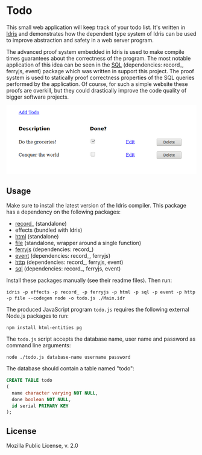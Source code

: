 Todo
============================

This small web application will keep track of your todo list. It's written in [Idris](https://www.idris-lang.org/) and demonstrates how the dependent type system of Idris can be used to improve abstraction and safety in a web server program.

The advanced proof system embedded in Idris is used to make compile times guarantees about the correctness of the program. The most notable application of this idea can be seen in the [SQL](https://github.com/leon-vv/Sql) (dependencies: record\_, ferryjs, event) package which was written in support this project. The proof system is used to statically proof correctness properties of the SQL queries performed by the application. Of course, for such a simple website these proofs are overkill, but they could drastically improve the code quality of bigger software projects.

![Screenshot of the application](https://raw.githubusercontent.com/leon-vv/todo/master/screenshot.png)

Usage
-----------------------------
Make sure to install the latest version of the Idris compiler. This package has a dependency on the following packages:

* [record\_](https://github.com/leon-vv/Record) (standalone)
* effects (bundled with Idris)
* [html](https://github.com/leon-vv/Html) (standalone)
* [file](https://github.com/leon-vv/File) (standalone, wrapper around a single function)
* [ferryjs](https://github.com/leon-vv/FerryJS) (dependencies: record\_)
* [event](https://github.com/leon-vv/Event) (dependencies: record\_, ferryjs)
* [http](https://github.com/leon-vv/Http) (dependencies: record\_, ferryjs, event)
* [sql](https://github.com/leon-vv/Sql) (dependencies: record\_, ferryjs, event)

Install these packages manually (see their readme files). Then run:

```
idris -p effects -p record_ -p ferryjs -p html -p sql -p event -p http -p file --codegen node -o todo.js ./Main.idr
```

The produced JavaScript program `todo.js` requires the following external Node.js packages to run:
```
npm install html-entities pg
```

The `todo.js` script accepts the database name, user name and password as command line arguments:

```
node ./todo.js database-name username password
```

The database should contain a table named "todo":

```SQL
CREATE TABLE todo
(
  name character varying NOT NULL,
  done boolean NOT NULL,
  id serial PRIMARY KEY
);
```
License
----------------------------
Mozilla Public License, v. 2.0
